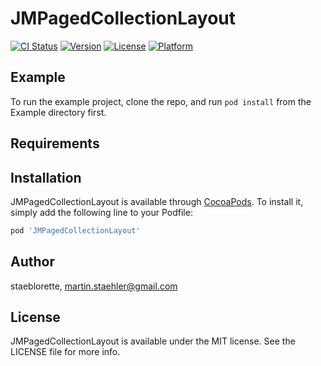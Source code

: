 # JMPagedCollectionLayout

[![CI Status](http://img.shields.io/travis/staeblorette/JMPagedCollectionLayout.svg?style=flat)](https://travis-ci.org/staeblorette/JMPagedCollectionLayout)
[![Version](https://img.shields.io/cocoapods/v/JMPagedCollectionLayout.svg?style=flat)](http://cocoapods.org/pods/JMPagedCollectionLayout)
[![License](https://img.shields.io/cocoapods/l/JMPagedCollectionLayout.svg?style=flat)](http://cocoapods.org/pods/JMPagedCollectionLayout)
[![Platform](https://img.shields.io/cocoapods/p/JMPagedCollectionLayout.svg?style=flat)](http://cocoapods.org/pods/JMPagedCollectionLayout)

## Example

To run the example project, clone the repo, and run `pod install` from the Example directory first.

## Requirements

## Installation

JMPagedCollectionLayout is available through [CocoaPods](http://cocoapods.org). To install
it, simply add the following line to your Podfile:

```ruby
pod 'JMPagedCollectionLayout'
```

## Author

staeblorette, martin.staehler@gmail.com

## License

JMPagedCollectionLayout is available under the MIT license. See the LICENSE file for more info.
